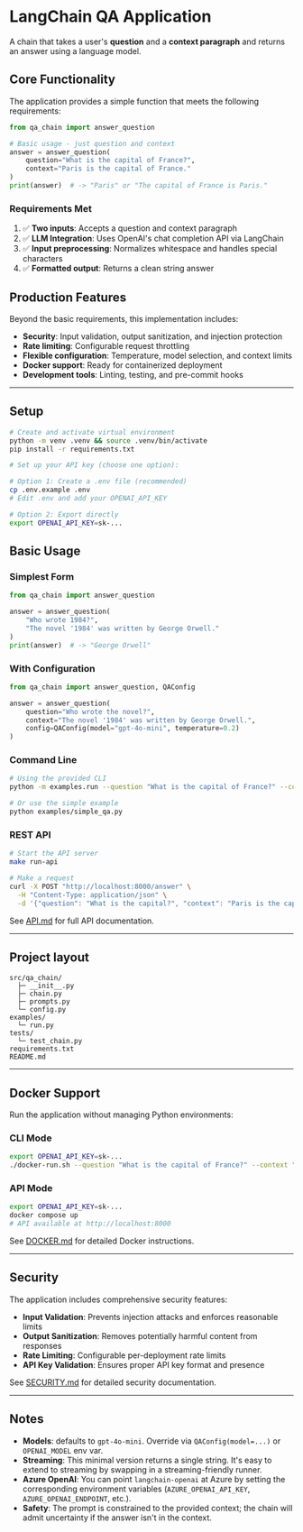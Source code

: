 # LangChain QA Application

A chain that takes a user's **question** and a **context paragraph** and returns an answer using a language model.

## Core Functionality

The application provides a simple function that meets the following requirements:

```python
from qa_chain import answer_question

# Basic usage - just question and context
answer = answer_question(
    question="What is the capital of France?",
    context="Paris is the capital of France."
)
print(answer)  # -> "Paris" or "The capital of France is Paris."
```

### Requirements Met
1. ✅ **Two inputs**: Accepts a question and context paragraph
2. ✅ **LLM Integration**: Uses OpenAI's chat completion API via LangChain
3. ✅ **Input preprocessing**: Normalizes whitespace and handles special characters
4. ✅ **Formatted output**: Returns a clean string answer

## Production Features

Beyond the basic requirements, this implementation includes:

- **Security**: Input validation, output sanitization, and injection protection
- **Rate limiting**: Configurable request throttling
- **Flexible configuration**: Temperature, model selection, and context limits
- **Docker support**: Ready for containerized deployment
- **Development tools**: Linting, testing, and pre-commit hooks

---

## Setup

```bash
# Create and activate virtual environment
python -m venv .venv && source .venv/bin/activate
pip install -r requirements.txt

# Set up your API key (choose one option):

# Option 1: Create a .env file (recommended)
cp .env.example .env
# Edit .env and add your OPENAI_API_KEY

# Option 2: Export directly
export OPENAI_API_KEY=sk-...
```

## Basic Usage

### Simplest Form

```python
from qa_chain import answer_question

answer = answer_question(
    "Who wrote 1984?",
    "The novel '1984' was written by George Orwell."
)
print(answer)  # -> "George Orwell"
```

### With Configuration

```python
from qa_chain import answer_question, QAConfig

answer = answer_question(
    question="Who wrote the novel?",
    context="The novel '1984' was written by George Orwell.",
    config=QAConfig(model="gpt-4o-mini", temperature=0.2)
)
```

### Command Line

```bash
# Using the provided CLI
python -m examples.run --question "What is the capital of France?" --context "Paris is the capital of France."

# Or use the simple example
python examples/simple_qa.py
```

### REST API

```bash
# Start the API server
make run-api

# Make a request
curl -X POST "http://localhost:8000/answer" \
  -H "Content-Type: application/json" \
  -d '{"question": "What is the capital?", "context": "Paris is the capital of France."}'
```

See [API.md](API.md) for full API documentation.

---

## Project layout

```
src/qa_chain/
  ├─ __init__.py
  ├─ chain.py
  ├─ prompts.py
  └─ config.py
examples/
  └─ run.py
tests/
  └─ test_chain.py
requirements.txt
README.md
```

---

## Docker Support

Run the application without managing Python environments:

### CLI Mode
```bash
export OPENAI_API_KEY=sk-...
./docker-run.sh --question "What is the capital of France?" --context "Paris is the capital of France."
```

### API Mode
```bash
export OPENAI_API_KEY=sk-...
docker compose up
# API available at http://localhost:8000
```

See [DOCKER.md](DOCKER.md) for detailed Docker instructions.

---

## Security

The application includes comprehensive security features:

- **Input Validation**: Prevents injection attacks and enforces reasonable limits
- **Output Sanitization**: Removes potentially harmful content from responses
- **Rate Limiting**: Configurable per-deployment rate limits
- **API Key Validation**: Ensures proper API key format and presence

See [SECURITY.md](SECURITY.md) for detailed security documentation.

---

## Notes

- **Models**: defaults to `gpt-4o-mini`. Override via `QAConfig(model=...)` or `OPENAI_MODEL` env var.
- **Streaming**: This minimal version returns a single string. It's easy to extend to streaming by swapping in a streaming-friendly runner.
- **Azure OpenAI**: You can point `langchain-openai` at Azure by setting the corresponding environment variables (`AZURE_OPENAI_API_KEY`, `AZURE_OPENAI_ENDPOINT`, etc.).
- **Safety**: The prompt is constrained to the provided context; the chain will admit uncertainty if the answer isn't in the context.
